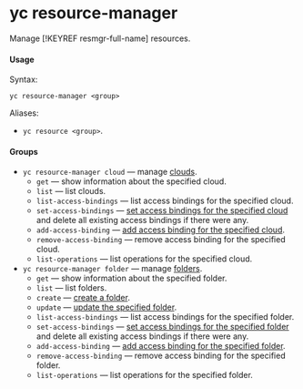 # yc resource-manager

Manage [!KEYREF resmgr-full-name] resources.

#### Usage

Syntax:

`yc resource-manager <group>`

Aliases:

- `yc resource <group>`.

#### Groups

- `yc resource-manager cloud` — manage [clouds](../../../resource-manager/concepts/resources-hierarchy.md#cloud).
    - `get` — show information about the specified cloud.
    - `list` — list clouds.
    - `list-access-bindings` — list access bindings for the specified cloud.
    - `set-access-bindings` — [set access bindings for the specified cloud](../../../resource-manager/operations/cloud/set-access-bindings.md#multiple-roles) and delete all existing access bindings if there were any.
    - `add-access-binding` — [add access binding for the specified cloud](../../../resource-manager/operations/cloud/set-access-bindings.md).
    - `remove-access-binding` — remove access binding for the specified cloud.
    - `list-operations` — list operations for the specified cloud.
- `yc resource-manager folder` — manage [folders](../../../resource-manager/concepts/resources-hierarchy.md#folder).
    - `get` — show information about the specified folder.
    - `list` — list folders.
    - `create` — [create a folder](../../../resource-manager/operations/folder/create.md).
    - `update` — [update the specified folder](../../../resource-manager/operations/folder/update.md).
    - `list-access-bindings` — list access bindings for the specified folder.
    - `set-access-bindings` — [set access bindings for the specified folder](../../../resource-manager/operations/folder/set-access-bindings.md#multiple-roles) and delete all existing access bindings if there were any.
    - `add-access-binding` — [add access binding for the specified folder](../../../resource-manager/operations/folder/set-access-bindings.md).
    - `remove-access-binding` — remove access binding for the specified folder.
    - `list-operations` — list operations for the specified folder.
